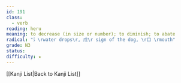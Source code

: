 ```yaml
---
id: 191
class:
  - verb
reading: heru
meaning: to decrease (in size or number); to diminish; to abate
radical: "氵\rwater drops\r, 戌\r sign of the dog, \r口 \rmouth"
grade: N3
status:
difficulty: ★
---
```

[[Kanji List|Back to Kanji List]]